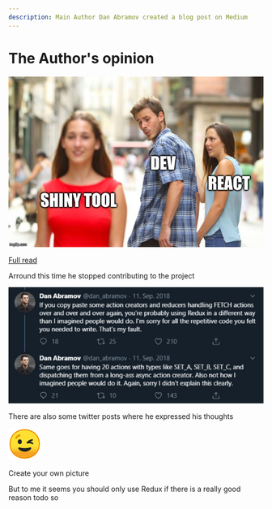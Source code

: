 ```yaml
---
description: Main Author Dan Abramov created a blog post on Medium
---
```


# The Author's opinion

![](.gitbook/assets/image%20%283%29.png)

[Full read](https://medium.com/@dan_abramov/you-might-not-need-redux-be46360cf367)

Arround this time he stopped contributing to the project

![](.gitbook/assets/image%20%282%29.png)

There are also some twitter posts where he expressed his thoughts

![](.gitbook/assets/image%20%284%29.png)

Create your own picture

But to me it seems you should only use Redux if there is a really good reason todo so

